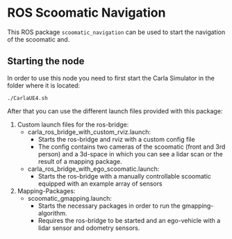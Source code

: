 # ROS Scoomatic Navigation

This ROS package `scoomatic_navigation` can be used to start the navigation of the scoomatic and.

## Starting the node

In order to use this node you need to first start the Carla Simulator in the folder where it is located:
```
./CarlaUE4.sh
```

After that you can use the different launch files provided with this package:

1. Custom launch files for the ros-bridge:
   - carla_ros_bridge_with_custom_rviz.launch:  
     - Starts the ros-bridge and rviz with a custom config file
     - The config contains two cameras of the scoomatic (front and 3rd person) and a 3d-space in which you can see a lidar scan or the result of a mapping package.
   - carla_ros_bridge_with_ego_scoomatic.launch:
     - Starts the ros-bridge with a manually controllable scoomatic equipped with an example array of sensors
2. Mapping-Packages:
   - scoomatic_gmapping.launch:
     - Starts the necessary packages in order to run the gmapping-algorithm.
     - Requires the ros-bridge to be started and an ego-vehicle with a lidar sensor and odometry sensors.